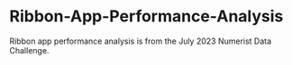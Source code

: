 # Ribbon-App-Performance-Analysis
Ribbon app performance analysis is from the July 2023 Numerist Data Challenge.
